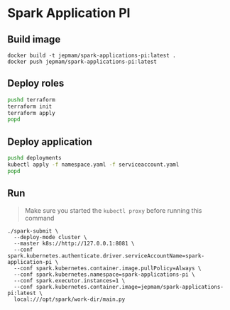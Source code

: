 # Spark Application PI

## Build image

```
docker build -t jepmam/spark-applications-pi:latest .
docker push jepmam/spark-applications-pi:latest
```

## Deploy roles

```bash
pushd terraform
terraform init
terraform apply
popd
```

## Deploy application

```bash
pushd deployments
kubectl apply -f namespace.yaml -f serviceaccount.yaml
popd
```

## Run

> Make sure you started the `kubectl proxy` before running this command

```
./spark-submit \
  --deploy-mode cluster \
  --master k8s://http://127.0.0.1:8081 \
  --conf spark.kubernetes.authenticate.driver.serviceAccountName=spark-application-pi \
  --conf spark.kubernetes.container.image.pullPolicy=Always \
  --conf spark.kubernetes.namespace=spark-applications-pi \
  --conf spark.executor.instances=1 \
  --conf spark.kubernetes.container.image=jepmam/spark-applications-pi:latest \
  local:///opt/spark/work-dir/main.py
```
